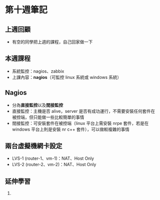 # 第十週筆記
## 上週回顧
* 有空的同學把上週的課程，自己回家做一下

## 本週課程
* 系統監控：nagios、zabbix
* 上課內容：**nagios**（可監控 linux 系統或 windows 系統）

## Nagios 
* 分為**直接監控**以及**間接監控**
* 直接監控：主機是否 alive，server 是否有成功運行，不需要安裝任何套件在被控端，但只能做一些比較簡單的事情
* 間接監控：可安裝套件在被控端（linux 平台上需安裝 nrpe 套件，若是在 windows 平台上則是安裝 nr c++ 套件），可以做較複雜的事情

## 兩台虛擬機網卡設定
* LVS-1 (router-1、vm-1)：NAT、Host Only
* LVS-2 (router-2、vm-2)：NAT、Host Only

## 延伸學習
1. []()